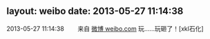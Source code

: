 layout: weibo
date: 2013-05-27 11:14:38
---
<meta name="referrer" content="no-referrer" />

2013-05-27 11:14:38  &nbsp;&nbsp;&nbsp;&nbsp;&nbsp;&nbsp; 来自 <a href="http://weibo.com/" rel="nofollow">微博 weibo.com</a>
玩……玩砸了！[xkl石化] ​​​
